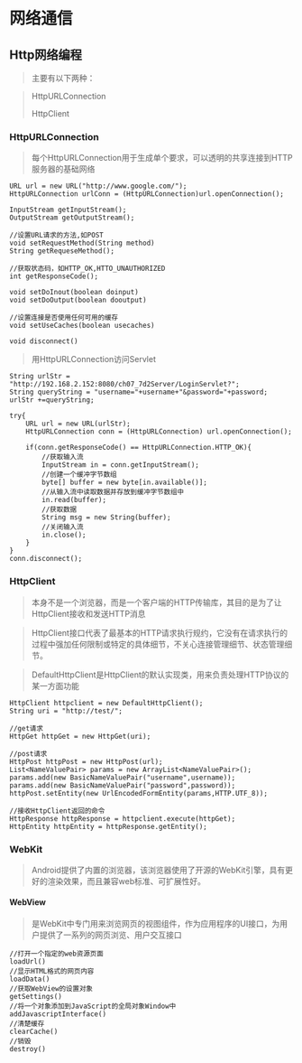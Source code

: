 # 网络通信 #

## Http网络编程 ##
>主要有以下两种：

>HttpURLConnection
>
>HttpClient

### HttpURLConnection ###
>每个HttpURLConnection用于生成单个要求，可以透明的共享连接到HTTP服务器的基础网络

    URL url = new URL("http://www.google.com/");
	HttpURLConnection urlConn = (HttpURLConnection)url.openConnection();

	InputStream getInputStream();
	OutputStream getOutputStream();

	//设置URL请求的方法,如POST
	void setRequestMethod(String method)
	String getRequeseMethod();

	//获取状态码，如HTTP_OK,HTTO_UNAUTHORIZED
	int getResponseCode();

	void setDoInout(boolean doinput)
	void setDoOutput(boolean dooutput)
	
	//设置连接是否使用任何可用的缓存
	void setUseCaches(boolean usecaches)

	void disconnect()

>用HttpURLConnection访问Servlet

    String urlStr =  "http://192.168.2.152:8080/ch07_7d2Server/LoginServlet?";
	String queryString = "username="+username+"&password="+password;
	urlStr +=queryString;
	
	try{
		URL url = new URL(urlStr);
		HttpURLConnection conn = (HttpURLConnection) url.openConnection();
		
		if(conn.getResponseCode() == HttpURLConnection.HTTP_OK){
			//获取输入流
			InputStream in = conn.getInputStream();
			//创建一个缓冲字节数组
			byte[] buffer = new byte[in.available()];
			//从输入流中读取数据并存放到缓冲字节数组中
			in.read(buffer);
			//获取数据                                                                                                                                                                                                                                                                                                                                                                                                                                                                                                                                                         
			String msg = new String(buffer);
			//关闭输入流
			in.close();
		}
	}
	conn.disconnect();
	
	
### HttpClient ###
>本身不是一个浏览器，而是一个客户端的HTTP传输库，其目的是为了让HttpClient接收和发送HTTP消息

>HttpClient接口代表了最基本的HTTP请求执行规约，它没有在请求执行的过程中强加任何限制或特定的具体细节，不关心连接管理细节、状态管理细节。

>DefaultHttpClient是HttpClient的默认实现类，用来负责处理HTTP协议的某一方面功能

    HttpClient httpclient = new DefaultHttpClient();
	String uri = "http://test/";
	
	//get请求
	HttpGet httpGet = new HttpGet(uri);
	
	//post请求
	HttpPost httpPost = new HttpPost(url);
	List<NameValuePair> params = new ArrayList<NameValuePair>();
	params.add(new BasicNameValuePair("username",username));
	params.add(new BasicNameValuePair("password",password));
	httpPost.setEntity(new UrlEncodedFormEntity(params,HTTP.UTF_8));
	
	//接收HttpClient返回的命令
	HttpResponse httpResponse = httpclient.execute(httpGet);
	HttpEntity httpEntity = httpResponse.getEntity();

### WebKit ###
>Android提供了内置的浏览器，该浏览器使用了开源的WebKit引擎，具有更好的渲染效果，而且兼容web标准、可扩展性好。

#### WebView ####
>是WebKit中专门用来浏览网页的视图组件，作为应用程序的UI接口，为用户提供了一系列的网页浏览、用户交互接口

    //打开一个指定的web资源页面
	loadUrl()
	//显示HTML格式的网页内容
	loadData()
	//获取WebView的设置对象
	getSettings()
	//将一个对象添加到JavaScript的全局对象Window中
	addJavascriptInterface()
	//清楚缓存
	clearCache()
	//销毁
	destroy()
